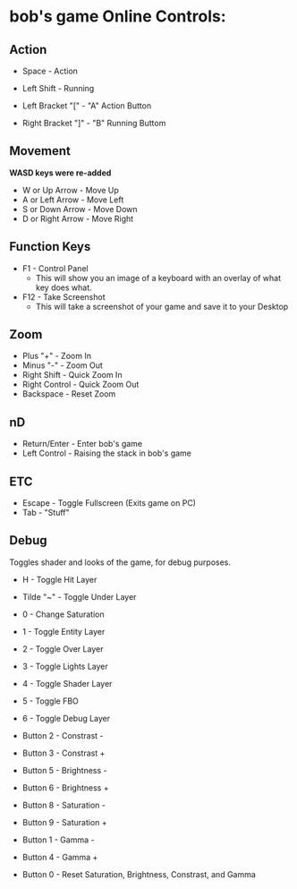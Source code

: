 # bob's game Online Controls:

## Action
- Space - Action
- Left Shift - Running

- Left Bracket "\[" - "A" Action Button
- Right Bracket "\]" - "B" Running Buttom

## Movement
**WASD keys were re-added**
- W or Up Arrow - Move Up
- A or Left Arrow - Move Left
- S or Down Arrow - Move Down
- D or Right Arrow - Move Right

## Function Keys
- F1 - Control Panel
    - This will show you an image of a keyboard with an overlay of what key does what.
- F12 - Take Screenshot
    - This will take a screenshot of your game and save it to your Desktop

## Zoom
- Plus "+" - Zoom In
- Minus "-" - Zoom Out
- Right Shift - Quick Zoom In
- Right Control - Quick Zoom Out
- Backspace - Reset Zoom

## nD
- Return/Enter - Enter bob's game
- Left Control - Raising the stack in bob's game

## ETC
- Escape - Toggle Fullscreen (Exits game on PC)
- Tab - "Stuff"

## Debug
Toggles shader and looks of the game, for debug purposes.
- H - Toggle Hit Layer
- Tilde "~" - Toggle Under Layer
- 0 - Change Saturation
- 1 - Toggle Entity Layer
- 2 - Toggle Over Layer
- 3 - Toggle Lights Layer
- 4 - Toggle Shader Layer
- 5 - Toggle FBO
- 6 - Toggle Debug Layer

- Button 2 - Constrast -
- Button 3 - Constrast +
- Button 5 - Brightness -
- Button 6 - Brightness +
- Button 8 - Saturation -
- Button 9 - Saturation +

- Button 1 - Gamma -
- Button 4 - Gamma +
- Button 0 - Reset Saturation, Brightness, Constrast, and Gamma
